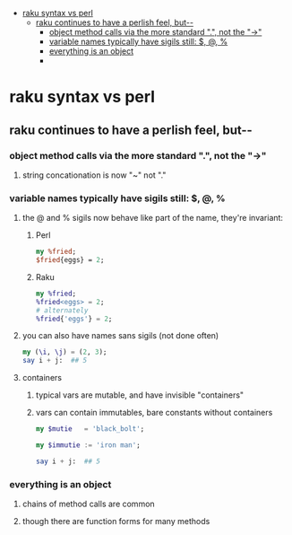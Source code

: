 - [raku syntax vs perl](#org6384538)
  - [raku continues to have a perlish feel, but--](#orgc97344e)
    - [object method calls via the more standard ".", not the "->"](#org8f5a4b6)
    - [variable names typically have sigils still: $, @, %](#org6465b2f)
    - [everything is an object](#org65538b5)
    - [](#org100ce4e)


<a id="org6384538"></a>

# raku syntax vs perl


<a id="orgc97344e"></a>

## raku continues to have a perlish feel, but--


<a id="org8f5a4b6"></a>

### object method calls via the more standard ".", not the "->"

1.  string concationation is now "~" not "."


<a id="org6465b2f"></a>

### variable names typically have sigils still: $, @, %

1.  the @ and % sigils now behave like part of the name, they're invariant:

    1.  Perl
    
        ```perl
        my %fried;
        $fried{eggs} = 2;
        ```
    
    2.  Raku
    
        ```raku
        my %fried;
        %fried<eggs> = 2;
        # alternately
        %fried{'eggs'} = 2;
        ```

2.  you can also have names sans sigils (not done often)

    ```raku
    my (\i, \j) = (2, 3);
    say i + j:  ## 5
    ```

3.  containers

    1.  typical vars are mutable, and have invisible "containers"
    
    2.  vars can contain immutables, bare constants without containers
    
        ```raku
        my $mutie   = 'black_bolt';
        
        my $immutie := 'iron man';
        
        say i + j:  ## 5
        ```


<a id="org65538b5"></a>

### everything is an object

1.  chains of method calls are common

2.  though there are function forms for many methods


<a id="org100ce4e"></a>

###
